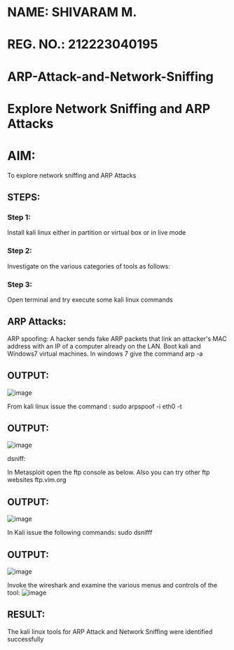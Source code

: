 # NAME: SHIVARAM M.
# REG. NO.: 212223040195
# ARP-Attack-and-Network-Sniffing
# Explore Network Sniffing and ARP Attacks

# AIM:

To explore network sniffing and ARP Attacks

## STEPS:

### Step 1:

Install kali linux either in partition or virtual box or in live mode

### Step 2:

Investigate on the various categories of tools as follows:


### Step 3:
Open terminal and try execute some kali linux commands

## ARP Attacks:  
ARP spoofing: A hacker sends fake ARP packets that link an attacker's MAC address with an IP of a computer already on the LAN. 
Boot kali and Windows7 virtual machines.
In windows 7 give the command arp -a
## OUTPUT:
![image](https://github.com/Shivaram2525/ARP-Attack-and-Network-Sniffing/assets/144226303/b7db1ed3-0a7b-4f9d-b73f-6cbef959360f)

From kali linux issue the command :
sudo arpspoof -i eth0 -t <target system> <gateway>
## OUTPUT:
![image](https://github.com/Shivaram2525/ARP-Attack-and-Network-Sniffing/assets/144226303/22e133d1-b3db-4f4e-b558-74796a447e14)


 dsniff:

In Metasploit open the ftp console as below. Also you can try other ftp websites ftp.vim.org
## OUTPUT:
![image](https://github.com/Shivaram2525/ARP-Attack-and-Network-Sniffing/assets/144226303/3e7a086b-aa9d-40ed-a866-87d3f71e909b)

In Kali issue the following commands:
sudo dsnifff
## OUTPUT:
![image](https://github.com/Shivaram2525/ARP-Attack-and-Network-Sniffing/assets/144226303/61064851-39c0-457a-a828-b64fc8602ba2)

Invoke the wireshark and examine the various menus  and controls of the tool:
![image](https://github.com/Shivaram2525/ARP-Attack-and-Network-Sniffing/assets/144226303/9d82cb90-0a3e-4851-b5ae-40850a9bf9d7)

## RESULT:
The kali linux tools for ARP Attack and Network Sniffing were identified successfully
